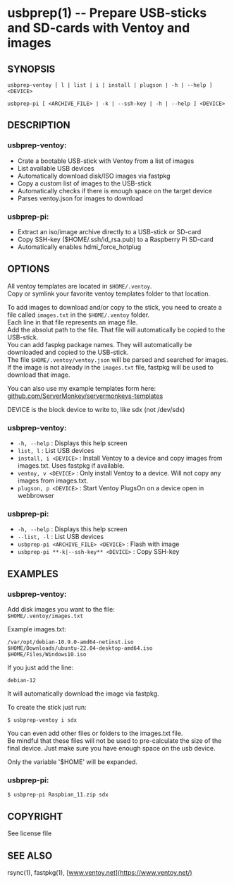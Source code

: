 usbprep(1) -- Prepare USB-sticks and SD-cards with Ventoy and images
=============================================

## SYNOPSIS

`usbprep-ventoy [ l | list | i | install | plugson | -h | --help ] <DEVICE>`

`usbprep-pi [ <ARCHIVE_FILE> | -k | --ssh-key | -h | --help ] <DEVICE>`

## DESCRIPTION

### usbprep-ventoy:

- Crate a bootable USB-stick with Ventoy from a list of images
- List available USB devices
- Automatically download disk/ISO images via fastpkg
- Copy a custom list of images to the USB-stick
- Automatically checks if there is enough space on the target device
- Parses ventoy.json for images to download

### usbprep-pi:

- Extract an iso/image archive directly to a USB-stick or SD-card
- Copy SSH-key ($HOME/.ssh/id_rsa.pub) to a Raspberry Pi SD-card
- Automatically enables hdmi_force_hotplug

## OPTIONS

All ventoy templates are located in `$HOME/.ventoy`.  
Copy or symlink your favorite ventoy templates folder to that location.

To add images to download and/or copy to the stick, you need to create a file
called `images.txt` in the `$HOME/.ventoy` folder.  
Each line in that file represents an image file.  
Add the absolut path to the file. That file will automatically be copied to the
USB-stick.  
You can add faspkg package names. They will automatically be downloaded and
copied to the USB-stick.  
The file `$HOME/.ventoy/ventoy.json` will be parsed and searched for images.  
If the image is not already in the `images.txt` file, fastpkg will be used to
download that image.

You can also use my example templates form here:  
[github.com/ServerMonkey/servermonkeys-templates](https://github.com/ServerMonkey/servermonkeys-templates/tree/main/templates/ventoy)

DEVICE is the block device to write to, like sdx (not /dev/sdx)

### usbprep-ventoy:

* `-h, --help` : Displays this help screen
* `list, l` : List USB devices
* `install, i <DEVICE>` : Install Ventoy to a device and copy images from
  images.txt. Uses fastpkg if available.
* `ventoy, v <DEVICE>` : Only install Ventoy to a device. Will not copy
  any images from images.txt.
* `plugson, p <DEVICE>` : Start Ventoy PlugsOn on a device open in webbrowser

### usbprep-pi:

* `-h, --help` : Displays this help screen
* `--list, -l` : List USB devices
* `usbprep-pi <ARCHIVE_FILE> <DEVICE>` : Flash with image
* `usbprep-pi **-k|--ssh-key** <DEVICE>` : Copy SSH-key

## EXAMPLES

### usbprep-ventoy:

Add disk images you want to the file:  
`$HOME/.ventoy/images.txt`

Example images.txt:

    /var/opt/debian-10.9.0-amd64-netinst.iso
    $HOME/Downloads/ubuntu-22.04-desktop-amd64.iso
    $HOME/Files/Windows10.iso

If you just add the line:

    debian-12

It will automatically download the image via fastpkg.

To create the stick just run:

    $ usbprep-ventoy i sdx

You can even add other files or folders to the images.txt file.  
Be mindful that these files will not be used to pre-calculate the size of the
final device. Just make sure you have enough space on the usb device.

Only the variable '$HOME' will be expanded.

### usbprep-pi:

    $ usbprep-pi Raspbian_11.zip sdx

## COPYRIGHT

See license file

## SEE ALSO

rsync(1), fastpkg(1), [www.ventoy.net](https://www.ventoy.net/)
